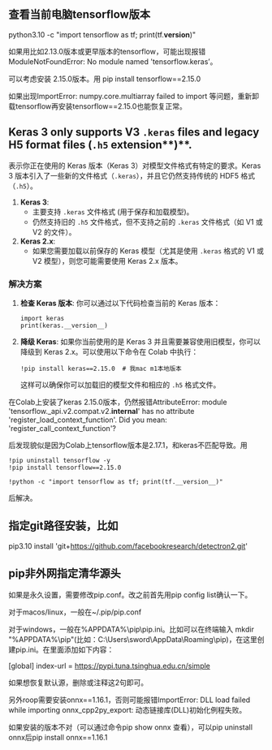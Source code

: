 ## 查看当前电脑tensorflow版本

python3.10 -c "import tensorflow as tf; print(tf.__version__)"

如果用比如2.13.0版本或更早版本的tensorflow，可能出现报错ModuleNotFoundError: No module named 'tensorflow.keras’。

可以考虑安装 2.15.0版本。用 pip install tensorflow==2.15.0

如果出现ImportError: numpy.core.multiarray failed to import 等问题，重新卸载tensorflow再安装tensorflow==2.15.0也能恢复正常。



## Keras **3** only supports V3  `.keras` files and legacy H5 format files **(**`.h5` extension**)**.

表示你正在使用的 Keras 版本（Keras 3）对模型文件格式有特定的要求。Keras 3 版本引入了一些新的文件格式（`.keras`），并且它仍然支持传统的 HDF5 格式（`.h5`）。

1. **Keras 3**:
   - 主要支持 `.keras` 文件格式 (用于保存和加载模型)。
   - 仍然支持旧的 `.h5` 文件格式，但不支持之前的 `.keras` 文件格式（如 V1 或 V2 的文件）。
2. **Keras 2.x**:
   - 如果您需要加载以前保存的 Keras 模型（尤其是使用 `.keras` 格式的 V1 或 V2 模型），则您可能需要使用 Keras 2.x 版本。

### 解决方案

1. **检查 Keras 版本**: 你可以通过以下代码检查当前的 Keras 版本：

   ```
   import keras
   print(keras.__version__)
   ```

2. **降级 Keras**: 如果你当前使用的是 Keras 3 并且需要兼容使用旧模型，你可以降级到 Keras 2.x。可以使用以下命令在 Colab 中执行：

   ```
   !pip install keras==2.15.0  # 我mac m1本地版本
   ```

   这样可以确保你可以加载旧的模型文件和相应的 `.h5` 格式文件。

在Colab上安装了keras 2.15.0版本，仍然报错AttributeError: module 'tensorflow._api.v2.compat.v2.__internal__' has no attribute 'register_load_context_function'. Did you mean: 'register_call_context_function'?

后发现貌似是因为Colab上tensorflow版本是2.17.1，和keras不匹配导致。用

```shell
!pip uninstall tensorflow -y
!pip install tensorflow==2.15.0

!python -c "import tensorflow as tf; print(tf.__version__)"
```

后解决。



## 指定git路径安装，比如

pip3.10 install 'git+https://github.com/facebookresearch/detectron2.git'



## pip非外网指定清华源头

如果是永久设置，需要修改pip.conf。改之前首先用pip config list确认一下。

对于macos/linux，一般在~/.pip/pip.conf

对于windows，一般在%APPDATA%\pip\pip.ini。比如可以在终端输入 mkdir "%APPDATA%\pip"(比如：C:\Users\sword\AppData\Roaming\pip)，在这里创建pip.ini。在里面添加如下内容：

[global]
index-url = https://pypi.tuna.tsinghua.edu.cn/simple

如果想恢复默认源，删除或注释这2句即可。



另外roop需要安装onnx==1.16.1，否则可能报错ImportError: DLL load failed while importing onnx_cpp2py_export: 动态链接库(DLL)初始化例程失败。

如果安装的版本不对（可以通过命令pip show onnx  查看），可以pip uninstall onnx后pip install onnx==1.16.1
